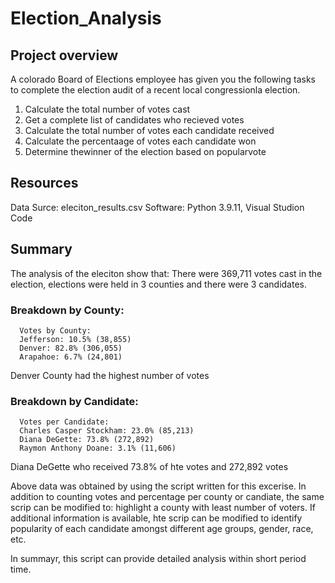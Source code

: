 # Election_Analysis
## Project overview

A colorado Board of Elections employee has given you the following tasks to complete the election audit of a recent local congressionla election.

1. Calculate the total number of votes cast
2. Get a complete list of candidates who recieved votes
3. Calculate the total number of votes each candidate received
4. Calculate the percentaage of votes each candidate won
5. Determine thewinner of the election based on popularvote

## Resources
Data Surce: eleciton_results.csv
Software: Python 3.9.11, Visual Studion Code

## Summary

The analysis of the eleciton show that:
There were 369,711 votes cast in the election, elections were held in 3 counties and there were 3 candidates. 

### Breakdown by County:
      Votes by County:
      Jefferson: 10.5% (38,855)
      Denver: 82.8% (306,055)
      Arapahoe: 6.7% (24,801)

Denver County had the highest number of votes

### Breakdown by Candidate:
      Votes per Candidate:
      Charles Casper Stockham: 23.0% (85,213)
      Diana DeGette: 73.8% (272,892)
      Raymon Anthony Doane: 3.1% (11,606)
      
Diana DeGette who received 73.8% of hte votes and 272,892 votes  

Above data was obtained by using the script written for this excerise.  In addition to counting votes and percentage per county or candiate, the same scrip can be modified to:
highlight a county with least number of voters. If additional information is available, hte scrip can be modified to identify popularity of each candidate amongst different age groups, gender, race, etc. 
  
In summayr,  this script can provide detailed analysis within short period time.  


   
   




